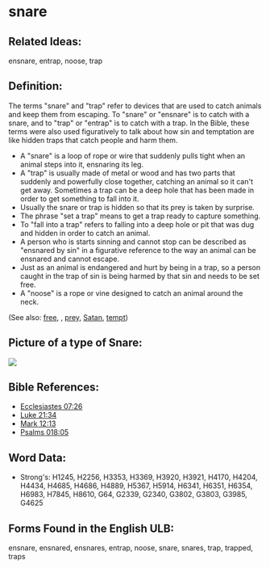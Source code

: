 # snare

## Related Ideas:

ensnare, entrap, noose, trap

## Definition:

The terms "snare" and "trap" refer to devices that are used to catch animals and keep them from escaping. To "snare" or "ensnare" is to catch with a snare, and to "trap" or "entrap" is to catch with a trap. In the Bible, these terms were also used figuratively to talk about how sin and temptation are like hidden traps that catch people and harm them.

* A "snare" is a loop of rope or wire that suddenly pulls tight when an animal steps into it, ensnaring its leg.
* A "trap" is usually made of metal or wood and has two parts that suddenly and powerfully close together, catching an animal so it can't get away. Sometimes a trap can be a deep hole that has been made in order to get something to fall into it.
* Usually the snare or trap is hidden so that its prey is taken by surprise.
* The phrase "set a trap" means to get a trap ready to capture something.
* To "fall into a trap" refers to falling into a deep hole or pit that was dug and hidden in order to catch an animal.
* A person who is starts sinning and cannot stop can be described as "ensnared by sin" in a figurative reference to the way an animal can be ensnared and cannot escape.
* Just as an animal is endangered and hurt by being in a trap, so a person caught in the trap of sin is being harmed by that sin and needs to be set free.
* A "noose" is a rope or vine designed to catch an animal around the neck.

(See also: [free](../other/free.md), , [prey](../other/prey.md), [Satan](../kt/satan.md), [tempt](../kt/tempt.md))

## Picture of a type of Snare:

<a href="https://content.bibletranslationtools.org/WycliffeAssociates/en_tw/raw/branch/master/PNGs/s/Snare.png"><img src="https://content.bibletranslationtools.org/WycliffeAssociates/en_tw/raw/branch/master/PNGs/s/Snare.png" ></a>

## Bible References:

* [Ecclesiastes 07:26](rc://en/tn/help/ecc/07/26)
* [Luke 21:34](rc://en/tn/help/luk/21/34)
* [Mark 12:13](rc://en/tn/help/mrk/12/13)
* [Psalms 018:05](rc://en/tn/help/psa/018/005)

## Word Data:

* Strong's: H1245, H2256, H3353, H3369, H3920, H3921, H4170, H4204, H4434, H4685, H4686, H4889, H5367, H5914, H6341, H6351, H6354, H6983, H7845, H8610, G64, G2339, G2340, G3802, G3803, G3985, G4625

## Forms Found in the English ULB:

ensnare, ensnared, ensnares, entrap, noose, snare, snares, trap, trapped, traps
